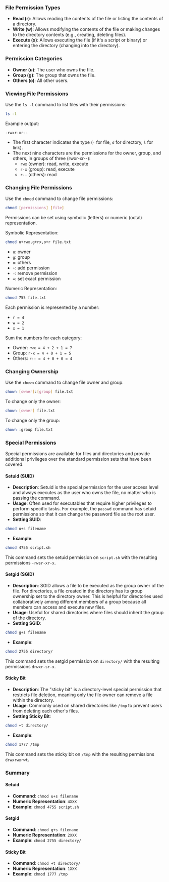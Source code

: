### File Permission Types

- **Read (r)**: Allows reading the contents of the file or listing the contents of a directory.
- **Write (w)**: Allows modifying the contents of the file or making changes to the directory contents (e.g., creating, deleting files).
- **Execute (x)**: Allows executing the file (if it's a script or binary) or entering the directory (changing into the directory).

### Permission Categories

- **Owner (u)**: The user who owns the file.
- **Group (g)**: The group that owns the file.
- **Others (o)**: All other users.

### Viewing File Permissions

Use the `ls -l` command to list files with their permissions:
```bash
ls -l
```

Example output:
```
-rwxr-xr--
```

- The first character indicates the type (`-` for file, `d` for directory, `l` for link).
- The next nine characters are the permissions for the owner, group, and others, in groups of three (rwxr-xr--):
    - `rwx` (owner): read, write, execute
    - `r-x` (group): read, execute
    - `r--` (others): read

### Changing File Permissions

Use the `chmod` command to change file permissions:
```bash
chmod [permissions] [file]
```

Permissions can be set using symbolic (letters) or numeric (octal) representation.

Symbolic Representation:
```bash
chmod u+rwx,g+rx,o+r file.txt
```

- `u`: owner
- `g`: group
- `o`: others
- `+`: add permission
- `-`: remove permission
- `=`: set exact permission

Numeric Representation:
```bash
chmod 755 file.txt
```

Each permission is represented by a number:
- `r = 4`
- `w = 2`
- `x = 1`

Sum the numbers for each category:
- Owner: `rwx = 4 + 2 + 1 = 7`
- Group: `r-x = 4 + 0 + 1 = 5`
- Others: `r-- = 4 + 0 + 0 = 4`

### Changing Ownership

Use the `chown` command to change file owner and group:
```bash
chown [owner]:[group] file.txt
```

To change only the owner:
```bash
chown [owner] file.txt
```

To change only the group:
```bash
chown :group file.txt
```

### Special Permissions

Special permissions are available for files and directories and provide additional privileges over the standard permission sets that have been covered.

#### Setuid (SUID)
- **Description**: Setuid is the special permission for the user access level and always executes as the user who owns the file, no matter who is passing the command.
- **Usage**: Often used for executables that require higher privileges to perform specific tasks. For example, the `passwd` command has setuid permissions so that it can change the password file as the root user.
- **Setting SUID**:
```sh
chmod u+s filename
```
- **Example**:
```sh
chmod 4755 script.sh
```
This command sets the setuid permission on `script.sh` with the resulting permissions `-rwsr-xr-x`.

#### Setgid (SGID)
- **Description**: SGID allows a file to be executed as the group owner of the file. For directories, a file created in the directory has its group ownership set to the directory owner. This is helpful for directories used collaboratively among different members of a group because all members can access and execute new files.
- **Usage**: Useful for shared directories where files should inherit the group of the directory.
- **Setting SGID**:
```sh
chmod g+s filename
```
- **Example**:
```sh
chmod 2755 directory/
```
This command sets the setgid permission on `directory/` with the resulting permissions `drwxr-sr-x`.

#### Sticky Bit
- **Description**: The "sticky bit" is a directory-level special permission that restricts file deletion, meaning only the file owner can remove a file within the directory.
- **Usage**: Commonly used on shared directories like `/tmp` to prevent users from deleting each other's files.
- **Setting Sticky Bit**:
```sh
chmod +t directory/
```
- **Example**:
```sh
chmod 1777 /tmp
```
This command sets the sticky bit on `/tmp` with the resulting permissions `drwxrwxrwt`.

### Summary

#### Setuid
- **Command**: `chmod u+s filename`
- **Numeric Representation**: `4XXX`
- **Example**: `chmod 4755 script.sh`

#### Setgid
- **Command**: `chmod g+s filename`
- **Numeric Representation**: `2XXX`
- **Example**: `chmod 2755 directory/`

#### Sticky Bit
- **Command**: `chmod +t directory/`
- **Numeric Representation**: `1XXX`
- **Example**: `chmod 1777 /tmp`